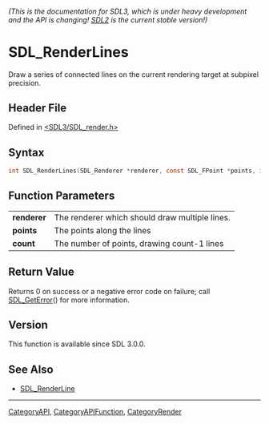 ###### (This is the documentation for SDL3, which is under heavy development and the API is changing! [SDL2](https://wiki.libsdl.org/SDL2/) is the current stable version!)
# SDL_RenderLines

Draw a series of connected lines on the current rendering target at subpixel precision.

## Header File

Defined in [<SDL3/SDL_render.h>](https://github.com/libsdl-org/SDL/blob/main/include/SDL3/SDL_render.h)

## Syntax

```c
int SDL_RenderLines(SDL_Renderer *renderer, const SDL_FPoint *points, int count);
```

## Function Parameters

|                  |                                                |
| ---------------- | ---------------------------------------------- |
| **renderer**     | The renderer which should draw multiple lines. |
| **points**       | The points along the lines                     |
| **count**        | The number of points, drawing count-1 lines    |

## Return Value

Returns 0 on success or a negative error code on failure; call
[SDL_GetError](SDL_GetError)() for more information.

## Version

This function is available since SDL 3.0.0.

## See Also

- [SDL_RenderLine](SDL_RenderLine)

----
[CategoryAPI](CategoryAPI), [CategoryAPIFunction](CategoryAPIFunction), [CategoryRender](CategoryRender)

